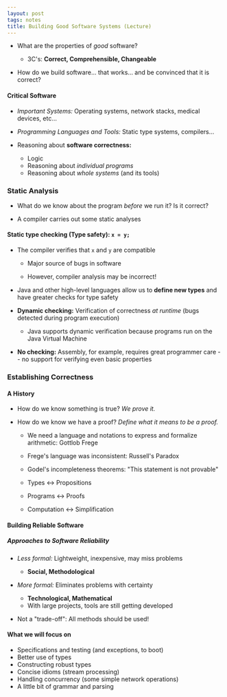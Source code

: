 ```yaml
---
layout: post
tags: notes
title: Building Good Software Systems (Lecture)
---
```


- What are the properties of *good* software?

  - 3C's: **Correct, Comprehensible, Changeable**

- How do we build software... that works... and be convinced that it is correct?

#### Critical Software
- *Important Systems:* Operating systems, network stacks, medical devices, etc...
- *Programming Languages and Tools:* Static type systems, compilers...

- Reasoning about **software correctness:**
  - Logic
  - Reasoning about *individual programs*
  - Reasoning about *whole systems* (and its tools)

### Static Analysis
- What do we know about the program *before* we run it? Is it correct?

- A compiler carries out some static analyses

#### **Static type checking (Type safety):** `x = y;`
- The compiler verifies that `x` and `y` are compatible

  - Major source of bugs in software

  - However, compiler analysis may be incorrect!

- Java and other high-level languages allow us to **define new types** and have greater checks for type safety

- **Dynamic checking:** Verification of correctness *at runtime* (bugs detected during program execution)

  - Java supports dynamic verification because programs run on the Java Virtual Machine


- **No checking:** Assembly, for example, requires great programmer care -- no support for verifying even basic properties

### Establishing Correctness
#### A History

- How do we know something is true? *We prove it.*

- How do we know we have a proof? *Define what it means to be a proof.*
  - We need a language and notations to express and formalize arithmetic: Gottlob Frege
  - Frege's language was inconsistent: Russell's Paradox
  - Godel's incompleteness theorems: "This statement is not provable"


  - Types <-> Propositions
  - Programs <-> Proofs
  - Computation <-> Simplification

#### Building Reliable Software

##### Approaches to Software Reliability

- *Less formal:* Lightweight, inexpensive, may miss problems
  - **Social, Methodological**


- *More formal:* Eliminates problems with certainty
  - **Technological, Mathematical**
  - With large projects, tools are still getting developed


- Not a "trade-off": All methods should be used!

#### What we will focus on
- Specifications and testing (and exceptions, to boot)
- Better use of types
- Constructing robust types
- Concise idioms (stream processing)
- Handling concurrency (some simple network operations)
- A little bit of grammar and parsing
